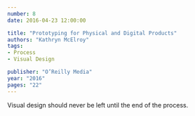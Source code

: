 ```yaml
---
number: 8
date: 2016-04-23 12:00:00

title: "Prototyping for Physical and Digital Products"
authors: "Kathryn McElroy"
tags:
- Process
- Visual Design

publisher: "O’Reilly Media"
year: "2016"
pages: "22"
---
```


Visual design should never be left until the end of the process.
